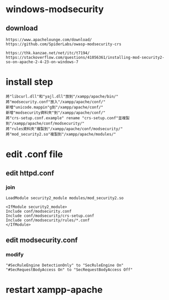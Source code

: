 # windows-modsecurity
## download
```
https://www.apachelounge.com/download/
https://github.com/SpiderLabs/owasp-modsecurity-crs
```
```
https://thk.kanzae.net/net/itc/t7194/
https://stackoverflow.com/questions/41056361/installing-mod-security2-so-on-apache-2-4-23-on-windows-7
```
# install step
```
將"libcurl.dll"和"yajl.dll"放到"/xampp/apache/bin/"
將"modsecurity.conf"放入"/xampp/apache/conf/"
新增"unicode.mappin"g到"/xampp/apache/conf/"
新增"modsecurity資料夾"到"/xampp/apache/conf/"
將"crs-setup.conf.example" rename "crs-setup.conf"並複製到"/xampp/apache/conf/modsecurity/"
將"rules資料夾"複製到"/xampp/apache/conf/modsecurity/"
將"mod_security2.so"複製到"/xampp/apache/modules/"
```
# edit .conf file
## edit httpd.conf
### join
```
LoadModule security2_module modules/mod_security2.so

<IfModule security2_module>
Include conf/modsecurity.conf
Include conf/modsecurity/crs-setup.conf
Include conf/modsecurity/rules/*.conf
</IfModule>
```
## edit modsecurity.conf
### modify
```
"#SecRuleEngine DetectionOnly" to "SecRuleEngine On"
"#SecRequestBodyAccess On" to "SecRequestBodyAccess Off"
```
# restart xampp-apache
